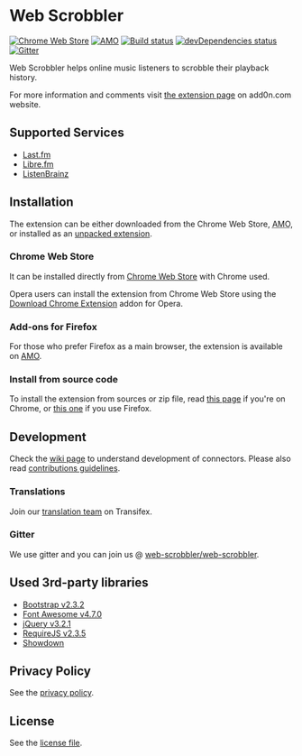 # Web Scrobbler

[![Chrome Web Store][22]][1] [![AMO][23]][15] [![Build status][2]][3] [![devDependencies status][6]][7] [![Gitter][4]][5]

Web Scrobbler helps online music listeners to scrobble their playback history. 

For more information and comments visit [the extension page][12] on add0n.com website.

## Supported Services

- [Last.fm][8]
- [Libre.fm][26]
- [ListenBrainz][27]

## Installation

The extension can be either downloaded from the Chrome Web Store, <abbr title="addons.mozilla.org">AMO</abbr>, or installed as an [unpacked extension][9].

### Chrome Web Store

It can be installed directly from [Chrome Web Store][1] with Chrome used.

Opera users can install the extension from Chrome Web Store using the [Download Chrome Extension][13] addon for Opera.

### Add-ons for Firefox

For those who prefer Firefox as a main browser, the extension is available on [AMO][15].

### Install from source code

To install the extension from sources or zip file, read [this page][24] if you're on Chrome, or [this one][25] if you use Firefox.

## Development

Check the [wiki page][10] to understand development of connectors. Please also read [contributions guidelines](.github/CONTRIBUTING.md).

### Translations

Join our [translation team][21] on Transifex.

### Gitter

We use gitter and you can join us @ [web-scrobbler/web-scrobbler][5].

## Used 3rd-party libraries

* [Bootstrap v2.3.2][16]
* [Font Awesome v4.7.0][17]
* [jQuery v3.2.1][18]
* [RequireJS v2.3.5][19]
* [Showdown][28]

## Privacy Policy

See the [privacy policy][11].

## License

See the [license file](LICENSE.md).

[1]: https://chrome.google.com/webstore/detail/lastfm-scrobbler/hhinaapppaileiechjoiifaancjggfjm
[2]: https://api.travis-ci.org/web-scrobbler/web-scrobbler.svg
[3]: https://travis-ci.org/web-scrobbler/web-scrobbler
[4]: https://badges.gitter.im/Join%20Chat.svg
[5]: https://gitter.im/david-sabata/web-scrobbler
[6]: https://david-dm.org/web-scrobbler/web-scrobbler/dev-status.svg
[7]: https://david-dm.org/web-scrobbler/web-scrobbler?type=dev
[8]: http://www.last.fm/
[9]: https://developer.chrome.com/extensions/getstarted#unpacked
[10]: https://github.com/web-scrobbler/web-scrobbler/wiki/Connectors-development
[11]: src/Privacy.md
[12]: http://add0n.com/lastfm-scrobbler.html
[13]: https://addons.opera.com/extensions/details/app_id/kipjbhgniklcnglfaldilecjomjaddfi
[15]: https://addons.mozilla.org/en-US/firefox/addon/web-scrobbler/
[21]: https://www.transifex.com/web-scrobbler/web-scrobbler/dashboard/
[22]: https://img.shields.io/chrome-web-store/v/hhinaapppaileiechjoiifaancjggfjm.svg
[23]: https://img.shields.io/amo/v/web-scrobbler.svg
[24]: https://github.com/web-scrobbler/web-scrobbler/wiki/Install-an-unpacked-extension
[25]: https://github.com/web-scrobbler/web-scrobbler/wiki/Install-a-temporary-add-on
[26]: https://libre.fm/
[27]: https://listenbrainz.org/

[16]: http://getbootstrap.com/2.3.2/assets/bootstrap.zip
[17]: http://fontawesome.io/assets/font-awesome-4.7.0.zip
[18]: http://code.jquery.com/jquery-3.2.1.min.js
[19]: http://requirejs.org/docs/release/2.3.5/minified/require.js
[28]: https://github.com/showdownjs/showdown
